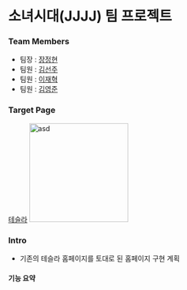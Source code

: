 # 소녀시대(JJJJ) 팀 프로젝트

### Team Members
- 팀장 : [장정현](https://github.com/JJeonghyun)
- 팀원 : [김선주](https://github.com/KimSunJ)
- 팀원 : [이재혁](https://github.com/LeeJaeHyekk)
- 팀원 : [김영준](https://github.com/color99b)

### Target Page
[테슬라](https://shop.tesla.com/ko_kr?tesref=true)
<img src="./tesla.jpg" alt="asd" width="200px" height="200px" />


### Intro
- 기존의 테슬라 홈페이지를 토대로 된 홈페이지 구현 계획

#### 기능 요약
